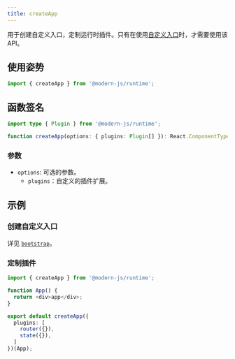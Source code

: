 ```yaml
---
title: createApp
---
```


用于创建自定义入口，定制运行时插件。只有在使用[自定义入口](/docs/guides/advanced-features/custom-app)时，才需要使用该 API。

## 使用姿势

```ts
import { createApp } from '@modern-js/runtime';
```

## 函数签名

```ts
import type { Plugin } from '@modern-js/runtime';

function createApp(options: { plugins: Plugin[] }): React.ComponentType<any>;
```

### 参数

- `options`: 可选的参数。
  - `plugins`：自定义的插件扩展。

## 示例

### 创建自定义入口

详见 [`bootstrap`](./bootstrap.md)。

### 定制插件

```ts
import { createApp } from '@modern-js/runtime';

function App() {
  return <div>app</div>;
}

export default createApp({
  plugins: [
    router({}),
    state({}),
  ]
})(App);
```

